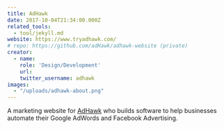 ```yaml
---
title: AdHawk
date: 2017-10-04T21:34:00.000Z
related_tools:
  - tool/jekyll.md
website: https://www.tryadhawk.com/
# repo: https://github.com/adHawk/adhawk-website (private)
creator:
  - name:
    role: 'Design/Development'
    url:
    twitter_username: adhawk
images:
  - "/uploads/adhawk-about.png"
---
```


A marketing website for [AdHawk](https://www.tryadhawk.com/) who builds software to help businesses automate their Google AdWords and Facebook Advertising.
